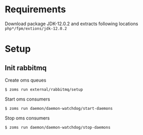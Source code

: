 # Requirements

Download package JDK-12.0.2 and extracts following locations `php*/fpm/extions/jdk-12.0.2`

# Setup

## Init rabbitmq

Create oms queues
```
$ zoms run external/rabbitmq/setup
```

Start oms consumers
```
$ zoms run daemon/daemon-watchdog/start-daemons
```

Stop oms consumers
```
$ zoms run daemon/daemon-watchdog/stop-daemons
```
